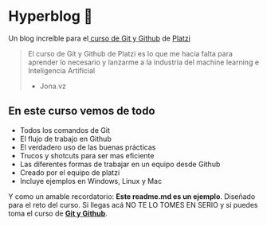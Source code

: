 # Hyperblog  🤘
Un blog increíble para el[ curso de Git y Github](https://platzi.com/cursos/git-github/ " curso de Git y Github") de [Platzi](https://platzi.com/ "Platzi")
> El curso de Git y Github de Platzi es lo que me hacía falta para aprender lo necesario y lanzarme a la industria del machine learning e Inteligencia Artificial
> - Jona.vz

## En este curso vemos de todo
* Todos los comandos de Git
* El flujo de trabajo en Github
* El verdadero uso de las buenas prácticas
* Trucos y shotcuts para ser mas eficiente
* Las diferentes formas de trabajar en un equipo desde Github
* Creado por el equipo de platzi
* Incluye ejemplos en Windows, Linux y Mac


Y como un amable recordatorio: **Este readme.md es un ejemplo**.  Diseñado para el reto del curso. Si llegas acá NO TE LO TOMES EN SERIO y si puedes toma el curso de  [**Git y Github**](https://platzi.com/cursos/git-github/ "a ver el curso").